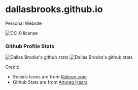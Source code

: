 # dallasbrooks.github.io

Personal Website

![CC-0 license](https://img.shields.io/badge/License-CC--0-blue.svg) 

### Github Profile Stats

![Dallas Brooks's github stats](https://github-readme-stats.vercel.app/api?username=dallasbrooks&theme=tokyonight)
![Dallas Brooks's github stats](https://github-readme-stats.vercel.app/api/top-langs/?username=dallasbrooks&theme=tokyonight&layout=compact)

Credit:
- Socials Icons are from [flaticon.com](https://www.flaticon.com/)
- Github Stats are from [Anurag Hazra](https://github.com/anuraghazra/github-readme-stats)
